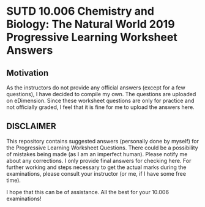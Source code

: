 # **SUTD 10.006 Chemistry and Biology: The Natural World 2019 Progressive Learning Worksheet Answers**

## Motivation

As the instructors do not provide any official answers (except for a few questions), I have decided to compile my own. The questions are uploaded on eDimension. Since these worksheet questions are only for practice and not officially graded, I feel that it is fine for me to upload the answers here.

## DISCLAIMER

This repository contains suggested answers (personally done by myself) for the Progressive Learning Worksheet Questions. There could be a possibility of mistakes being made (as I am an imperfect human). Please notify me about any corrections. I only provide final answers for checking here. For further working and steps necessary to get the actual marks during the examinations, please consult your instructor (or me, if I have some free time).

I hope that this can be of assistance. All the best for your 10.006 examinations!